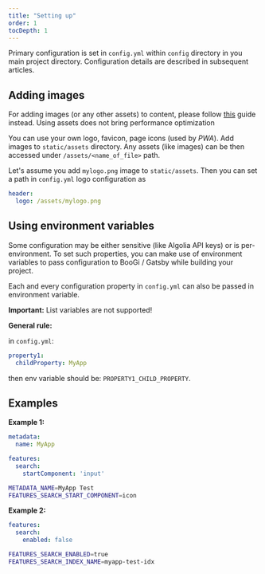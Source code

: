 ```yaml
---
title: "Setting up"
order: 1
tocDepth: 1
---
```


Primary configuration is set in `config.yml` within `config` directory
in you main project directory. Configuration details are described
in subsequent articles.

## Adding images

<Warning>

For adding images (or any other assets) to content, please follow [this](/editing/images) guide instead.
Using assets does not bring performance optimization
</Warning>

You can use your own logo, favicon, page icons (used by _PWA_). Add images
to `static/assets` directory. Any assets (like images) can be then accessed
under `/assets/<name_of_file>` path.

Let's assume you add `mylogo.png` image to `static/assets`. Then you can
set a path in `config.yml` logo configuration as

```yaml
header:
  logo: /assets/mylogo.png
```

## Using environment variables

Some configuration may be either sensitive (like Algolia API keys) or is per-environment.
To set such properties, you can make use of environment variables
to pass configuration to BooGi / Gatsby while building your project.

Each and every configuration property in `config.yml` can also be
passed in environment variable.

**Important:** List variables are not supported!

**General rule:**

in `config.yml`:
```yaml
property1:
  childProperty: MyApp
```

then env variable should be: `PROPERTY1_CHILD_PROPERTY`.

## Examples

**Example 1:**

<Layout>

```yaml
metadata:
  name: MyApp

features:
  search:
    startComponent: 'input'
```

```bash
METADATA_NAME=MyApp Test
FEATURES_SEARCH_START_COMPONENT=icon
```

</Layout>

**Example 2:**

<Layout>

```yaml
features:
  search:
    enabled: false
```

```bash
FEATURES_SEARCH_ENABLED=true
FEATURES_SEARCH_INDEX_NAME=myapp-test-idx
```

</Layout>
